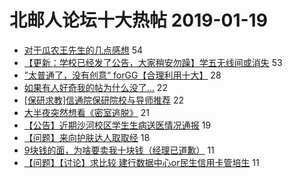# 北邮人论坛十大热帖 2019-01-19

- [对于瓜农王先生的几点感想](https://bbs.byr.cn/article/Talking/6092635) 54
- [【更新：学校已经发了公告，大家稍安勿躁】学五无线间或消失](https://bbs.byr.cn/article/BUPTNet/99698) 53
- [”太普通了，没有创意“ forGG【合理利用十大】](https://bbs.byr.cn/article/Friends/1909445) 28
- [如果有人好奇我的帖为什么没了…](https://bbs.byr.cn/article/Picture/3236099) 22
- [[保研求教]信通院保研院校与导师推荐](https://bbs.byr.cn/article/StudyShare/189604) 22
- [大半夜突然想看《密室逃脱》](https://bbs.byr.cn/article/Feeling/3099238) 21
- [【公告】近期沙河校区学生生病送医情况通报](https://bbs.byr.cn/article/Health/215419) 19
- [【问题】来向护肤达人取取经](https://bbs.byr.cn/article/Beauty/326033) 18
- [9块钱的面，为啥要卖我十块钱（经理已道歉）](https://bbs.byr.cn/article/Food/500246) 11
- [【问题】【讨论】求比较 建行数据中心or民生信用卡管培生](https://bbs.byr.cn/article/Job/2015277) 11


